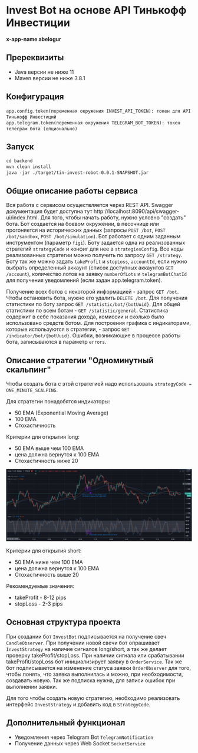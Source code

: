 # Invest Bot на основе API Тинькофф Инвестиции 
**x-app-name abelogur**

## Пререквизиты
* Java версии не ниже 11
* Maven версии не ниже 3.8.1

## Конфигурация
```properties
app.config.token(переменная окружения INVEST_API_TOKEN): токен для API Тинькофф Инвестиций
app.telegram.token(переменная окружения TELEGRAM_BOT_TOKEN): токен телеграм бота (опционально)
```

## Запуск
```shell
cd backend
mvn clean install
java -jar ./target/tin-invest-robot-0.0.1-SNAPSHOT.jar
```

## Общие описание работы сервиса
Вся работа с сервисом осуществляется через REST API. Swagger документация будет доступна тут 
http://localhost:8090/api/swagger-ui/index.html. Для того, чтобы начать работу, нужно условно "создать" бота.
Бот создается на боевом окружении, в песочнице или прогоняется на исторических данных 
(запросы `POST /bot`, `POST /bot/sandbox`, `POST /bot/simulation`). Бот работает с одним заданным инструментом 
(параметр `figi`). Боту задается одна из реализованных стратегий `strategyCode` и конфиг для нее в `strategiesConfig`. 
Все коды реализованных стратегии можно получить по запросу `GET /strategy`. Боту так же можно задать 
`takeProfit` и `stopLoss`, `accountId`, если нужно выбрать определенный аккаунт 
(список доступных аккаунтов `GET /account`), количество лотов на заявку `numberOfLots` и `telegramBotChatId` 
для получения уведомлений (если задан app.telegram.token).

Получение всех ботов с некоторой информацией - запрос `GET /bot`. Чтобы остановить бота, нужно его удалить `DELETE /bot`.
Для получения статистики по боту запрос `GET /statistic/bot/{botUuid}`. Для общей статистики по всем ботам -
`GET /statistic/general`. Статистика содержит в себе показания дохода, комиссии и сколько было использовано средств ботом.
Для построения графика с индикаторами, которые используются в стратегии, - запрос `GET /indicator/bot/{botUuid}`.
Ошибки, возникающие в процессе работы бота, записываются в параметр `errors`.

## Описание стратегии "Одноминутный скальпинг"
Чтобы создать бота с этой стратегией надо использовать `strategyCode = ONE_MINUTE_SCALPING`.

Для стратегии понадобятся индикаторы:
* 50 EMA (Exponential Moving Average)
* 100 EMA
* Стохастичность

Критерии для открытия long:
* 50 EMA выше чем 100 EMA
* цена должна вернутся к 100 EMA
* Стохастичность ниже 20 

![alt text](./1-minute.png?raw=true "1-minute")

Критерии для открытия short: 
* 50 EMA ниже чем 100 EMA
* цена должна вернутся к 100 EMA
* Стохастичность выше 20

Рекомендуемые значения:
* takeProfit - 8-12 pips 
* stopLoss - 2-3 pips

## Основная структура проекта
При создании бот `InvestBot` подписывается на получение свеч `CandleObserver`. При получении новой свечи бот 
опрашивает `InvestStrategy` на наличие сигналов long/short, а так же делает проверку takeProfit/stopLoss.
При наличии сигнала или срабатывании takeProfit/stopLoss бот инициализирует заявку в `OrderService`.
Так же бот подписывается на изменение статуса заявки `OrderObserver` для того, чтобы понять, что заявка выполнилась
и можно, при необходимости, создавать новую. Так же подписка нужна, для записи ошибок при выполнении заявки.

Для того чтобы создать новую стратегию, необходимо реализовать интерфейс `InvestStrategy` и добавить 
код в `StrategyCode`.

## Дополнительный функционал
* Уведомления через Telogram Bot `TelegramNotification`
* Получение данных через Web Socket `SocketService`
